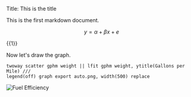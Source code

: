Title: This is the title


This is the first markdown document.


$$
    y = \alpha + \beta x + e
$$



{{1}}


Now let's draw the graph.

    twoway scatter gphm weight || lfit gphm weight, ytitle(Gallons per Mile) ///
    legend(off) graph export auto.png, width(500) replace

![Fuel Efficiency](auto.png)
